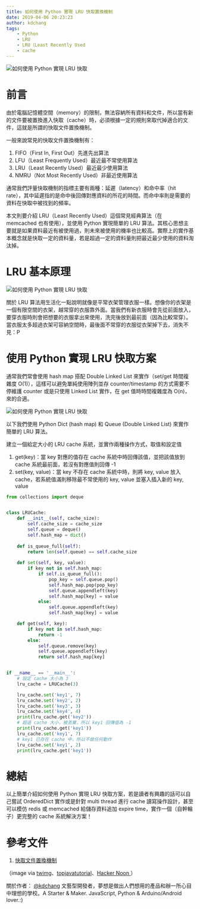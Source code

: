 ```yaml
---
title: 如何使用 Python 實現 LRU 快取置換機制
date: 2019-04-06 20:23:23
author: kdchang
tags: 
    - Python
    - LRU
    - LRU（Least Recently Used
    - cache
---
```


![如何使用 Python 實現 LRU 快取](/img/kdchang/cs101/algorithm/cache.jpeg)

# 前言
由於電腦記憶體空間（memory）的限制，無法容納所有資料和文件，所以當有新的文件要被置換進入快取（cache）時，必須根據一定的規則來取代掉適合的文件，這就是所謂的快取文件置換機制。

一般來說常見的快取文件置換機制有：
1. FIFO（First In, First Out）先進先出算法
2. LFU（Least Frequently Used）最近最不常使用算法
3. LRU（Least Recently Used）最近最少使用算法
4. NMRU（Not Most Recently Used）非最近使用算法

通常我們評量快取機制的指標主要有兩種：延遲（latency）和命中率（hit rate），其中延遲指的是命中後回傳對應資料的所花的時間。而命中率則是需要的資料在快取中被找到的頻率。

本文則要介紹 LRU（Least Recently Used）這個常見經典算法（在 memcached 也有使用），並使用 Python 實現簡單的 LRU 算法。其核心思想主要就是如果資料最近有被使用過，則未來被使用的機率也比較高。實際上的實作基本概念就是快取一定的資料量，若是超過一定的資料量則把最近最少使用的資料淘汰掉。

# LRU 基本原理
![如何使用 Python 實現 LRU 快取](/img/kdchang/cs101/algorithm/lru-cover.jpg)

關於 LRU 算法用生活化一點說明就像是平常衣架管理衣服一樣。想像你的衣架是一個有限空間的衣架，越常穿的衣服靠外面。當我們有新衣服時會先從前面放入，要穿衣服時則會把想要的衣服拿出來使用，洗完後放到最前面（因為比較常穿）。當衣服太多超過衣架可容納空間時，最後面不常穿的衣服從衣架掉下去，消失不見：P

# 使用 Python 實現 LRU 快取方案
通常我們常會使用 hash map 搭配 Double Linked List 來實作（set/get 時間複雜度 O(1)），這樣可以避免單純使用陣列並存 counter/timestamp 的方式需要不停維護 counter 或是只使用 Linked List 實作，在 get 值時時間複雜度為 O(n)，來的合適。

![如何使用 Python 實現 LRU 快取](/img/kdchang/cs101/algorithm/lru-algorithm.png)

以下我們使用 Python Dict (hash map) 和 Queue (Double Linked List) 來實作簡單的 LRU 算法。

建立一個給定大小的 LRU cache 系統，並實作兩種操作方式，取值和設定值
1. get(key)：當 key 對應的值存在 cache 系統中時回傳該值，並把該值放到 cache 系統最前面，若沒有對應值則回傳 -1
2. set(key, value)：當 key 不存在 cache 系統中時，則將 key, value 放入 cache，若系統值滿則移除最不常使用的 key, value 並塞入插入新的 key, value

```py
from collections import deque


class LRUCache:
    def __init__(self, cache_size):
        self.cache_size = cache_size
        self.queue = deque()
        self.hash_map = dict()
    
    def is_queue_full(self):
        return len(self.queue) == self.cache_size
    
    def set(self, key, value):
        if key not in self.hash_map:
            if self.is_queue_full():
                pop_key = self.queue.pop()
                self.hash_map.pop(pop_key)
                self.queue.appendleft(key)
                self.hash_map[key] = value
            else:
                self.queue.appendleft(key)
                self.hash_map[key] = value

    def get(self, key):
        if key not in self.hash_map:
            return -1
        else:
            self.queue.remove(key)
            self.queue.appendleft(key)
            return self.hash_map[key]


if __name__ == '__main__':
    # 設定 cache 大小為 3
    lru_cache = LRUCache(3)

    lru_cache.set('key1', 7)
    lru_cache.set('key2', 2)
    lru_cache.set('key3', 3)
    lru_cache.set('key4', 4)
    print(lru_cache.get('key2'))
    # 超過 cache 大小，被丟棄，所以 key1 回傳值為 -1
    print(lru_cache.get('key1'))
    lru_cache.set('key1', 7)
    # key1 已存在 cache 中，所以不做任何動作
    lru_cache.set('key1', 2)
    print(lru_cache.get('key1'))
```

# 總結
以上簡單介紹如何使用 Python 實現 LRU 快取方案，若是讀者有興趣的話可以自己嘗試 OrderedDict 實作或是針對 multi thread 進行 cache 讀寫操作設計，甚至可以模仿 redis 或 memcached 給儲存資料追加 expire time，實作一個（自幹輪子）更完整的 cache 系統解決方案！

# 參考文件
1. [快取文件置換機制](https://zh.wikipedia.org/wiki/%E5%BF%AB%E5%8F%96%E6%96%87%E4%BB%B6%E7%BD%AE%E6%8F%9B%E6%A9%9F%E5%88%B6)

（image via [twimg](https://pbs.twimg.com/media/Dsa6TcAVAAEUcTw.jpg)、[topjavatutorial](http://www.topjavatutorial.com/wp-content/uploads/2016/04/LRU-Cache.png)、[Hacker Noon
](https://cdn-images-1.medium.com/max/2600/1*fvlMpkpIKmPm6IF_QnmjmQ.jpeg)）

關於作者：
[@kdchang](http://blog.kdchang.cc) 文藝型開發者，夢想是做出人們想用的產品和辦一所心目中理想的學校。A Starter & Maker. JavaScript, Python & Arduino/Android lover.:) 
